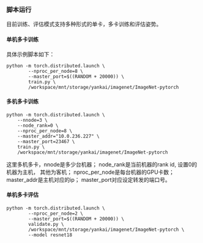 ### 脚本运行
目前训练、评估模式支持多种形式的单卡，多卡训练和评估姿势。
#### 单机多卡训练
具体示例脚本如下：
```
python -m torch.distributed.launch \
        --nproc_per_node=8 \
        --master_port=$((RANDOM + 20000)) \
        train.py \
        /workspace/mnt/storage/yankai/imagenet/ImageNet-pytorch  
```

#### 多机多卡训练

```
python -m torch.distributed.launch \
    --nnode=3 \
    --node_rank=0 \
    --nproc_per_node=8 \
    --master_addr="10.0.236.227" \
    --master_port=23467 \
    train.py \
    /workspace/mnt/storage/yankai/imagenet/ImageNet-pytorch 
```

这里多机多卡，nnode是多少台机器； node_rank是当前机器的rank id, 设置0的机器为主机， 其他为客机； nproc_per_node是每台机器的GPU卡数； master_addr是主机对应的ip； master_port对应设定转发的端口号。

#### 单机多卡评估

```
python -m torch.distributed.launch \
        --nproc_per_node=2 \
        --master_port=$((RANDOM + 20000)) \
        validate.py \
        /workspace/mnt/storage/yankai/imagenet/ImageNet-pytorch \
        --model resnet18